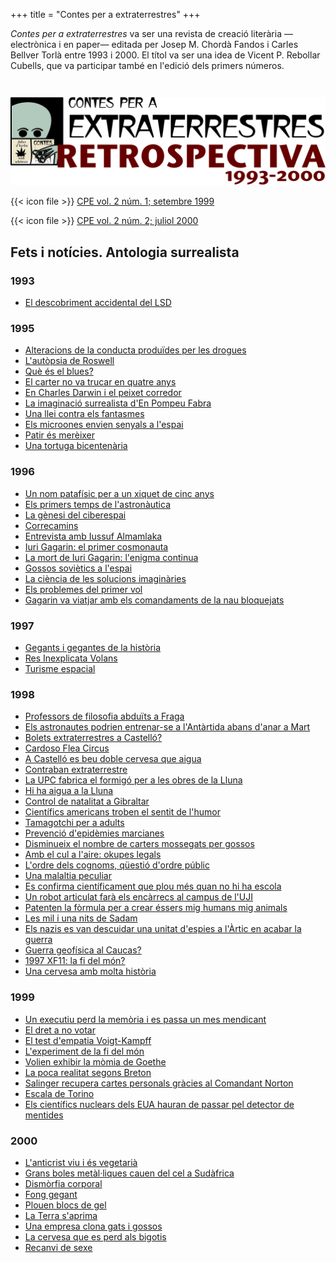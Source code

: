 +++
title = "Contes per a extraterrestres"
+++

*Contes per a extraterrestres* va ser una revista de creació literària —electrònica i en paper— editada per Josep M. Chordà Fandos i Carles Bellver Torlà entre 1993 i 2000. El títol va ser una idea de Vicent P. Rebollar Cubells, que va participar també en l'edició dels primers números.

<img src="retro.gif" alt="Contes per a extraterrestres. Retrospectiva 1993-2000" style="margin: 2em auto auto 0;">

{{< icon file >}} [CPE vol. 2 núm. 1; setembre 1999](gutenberg/CPE201.pdf)

{{< icon file >}} [CPE vol. 2 núm. 2; juliol 2000](gutenberg/CPE202.pdf)

## Fets i notícies. Antologia surrealista

### 1993

  - [El descobriment accidental del LSD](1993/lsd)

### 1995

  - [Alteracions de la conducta produïdes per les drogues](1995/aranyes)
  - [L'autòpsia de Roswell](1995/autopsia)
  - [Què és el blues?](1995/blues)
  - [El carter no va trucar en quatre anys](1995/carter)
  - [En Charles Darwin i el peixet corredor](1995/darwin)
  - [La imaginació surrealista d'En Pompeu Fabra](1995/fabra)
  - [Una llei contra els fantasmes](1995/fantasmes)
  - [Els microones envien senyals a l'espai](1995/microones)
  - [Patir és merèixer](1995/patir)
  - [Una tortuga bicentenària](1995/tuimalila)

### 1996

  - [Un nom patafísic per a un xiquet de cinc anys](1996/albin)
  - [Els primers temps de l'astronàutica](1996/astronautica)
  - [La gènesi del ciberespai](1996/ciberespai)
  - [Correcamins](1996/correcamins)
  - [Entrevista amb Iussuf Almamlaka](1996/entrevista)
  - [Iuri Gagarin: el primer cosmonauta](1996/gagarin)
  - [La mort de Iuri Gagarin: l'enigma continua](1996/gagarinb)
  - [Gossos soviètics a l'espai](1996/gse)
  - [La ciència de les solucions imaginàries](1996/patafisica)
  - [Els problemes del primer vol](1996/vostoka)
  - [Gagarin va viatjar amb els comandaments de la nau bloquejats](1996/vostokb)

### 1997

  - [Gegants i gegantes de la història](1997/gegantes)
  - [Res Inexplicata Volans](1997/riv)
  - [Turisme espacial](1997/turisme)

### 1998

  - [Professors de filosofia abduïts a Fraga](1998/abduccio)
  - [Els astronautes podrien entrenar-se a l'Antàrtida abans d'anar a Mart](1998/antartida)
  - [Bolets extraterrestres a Castelló?](1998/bolets)
  - [Cardoso Flea Circus](1998/cardoso)
  - [A Castelló es beu doble cervesa que aigua](1998/cervesa)
  - [Contraban extraterrestre](1998/contraban)
  - [La UPC fabrica el formigó per a les obres de la Lluna](1998/formigo)
  - [Hi ha aigua a la Lluna](1998/gel)
  - [Control de natalitat a Gibraltar](1998/gibraltar)
  - [Científics americans troben el sentit de l'humor](1998/humor)
  - [Tamagotchi per a adults](1998/lovegety)
  - [Prevenció d'epidèmies marcianes](1998/microbis)
  - [Disminueix el nombre de carters mossegats per gossos](1998/mos)
  - [Amb el cul a l'aire: okupes legals](1998/okupes)
  - [L'ordre dels cognoms, qüestió d'ordre públic](1998/ordre)
  - [Una malaltia peculiar](1998/orgasmes)
  - [Es confirma científicament que plou més quan no hi ha escola](1998/pluja)
  - [Un robot articulat farà els encàrrecs al campus de l'UJI](1998/pobil)
  - [Patenten la fòrmula per a crear éssers mig humans mig animals](1998/quimeres)
  - [Les mil i una nits de Sadam](1998/sadam)
  - [Els nazis es van descuidar una unitat d'espies a l'Àrtic en acabar la guerra](1998/spitzbergen)
  - [Guerra geofísica al Caucas?](1998/txetxenia)
  - [1997 XF11: la fi del món?](1998/xf11)
  - [Una cervesa amb molta història](1998/zythos)

### 1999

  - [Un executiu perd la memòria i es passa un mes mendicant](1999/amnesia)
  - [El dret a no votar](1999/baduys)
  - [El test d'empatia Voigt-Kampff](1999/empatia)
  - [L'experiment de la fi del món](1999/experiment)
  - [Volien exhibir la mòmia de Goethe](1999/goethe)
  - [La poca realitat segons Breton](1999/objecte)
  - [Salinger recupera cartes personals gràcies al Comandant Norton](1999/salinger)
  - [Escala de Torino](1999/torino)
  - [Els científics nuclears dels EUA hauran de passar pel detector de mentides](1999/veritat)

### 2000

  - [L'anticrist viu i és vegetarià](2000/anticrist)
  - [Grans boles metàl·liques cauen del cel a Sudàfrica](2000/boles)
  - [Dismòrfia corporal](2000/dismorfia)
  - [Fong gegant](2000/fong)
  - [Plouen blocs de gel](2000/gel2)
  - [La Terra s'aprima](2000/gravetat)
  - [Una empresa clona gats i gossos](2000/gsc)
  - [La cervesa que es perd als bigotis](2000/guinnes)
  - [Recanvi de sexe](2000/recanvi)
